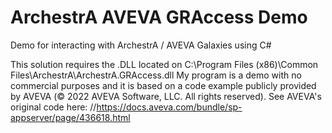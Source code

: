 # ArchestrA AVEVA GRAccess Demo
Demo for interacting with ArchestrA / AVEVA Galaxies using C#

This solution requires the .DLL located on C:\Program Files (x86)\Common Files\ArchestrA\ArchestrA.GRAccess.dll 
My program is a demo with no commercial purposes and it is based on a code example publicly provided by AVEVA (© 2022 AVEVA Software, LLC. All rights reserved).
See AVEVA's original code here: //https://docs.aveva.com/bundle/sp-appserver/page/436618.html
